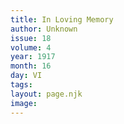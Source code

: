 ```yaml
---
title: In Loving Memory
author: Unknown
issue: 18
volume: 4
year: 1917
month: 16
day: VI
tags:
layout: page.njk
image:
---
```

